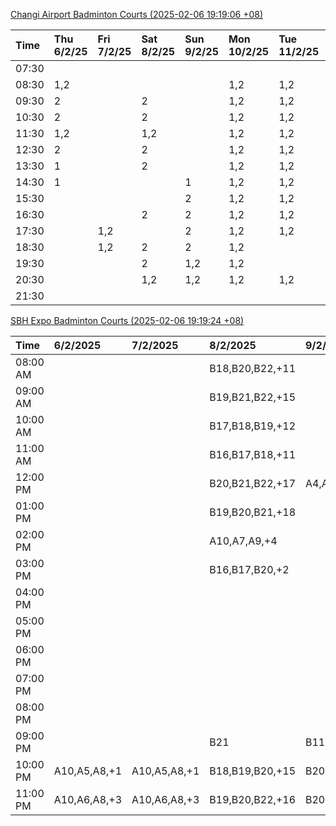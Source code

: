 [Changi Airport Badminton Courts (2025-02-06 19:19:06 +08)](https://www.carc.org.sg/FacilityBooking.aspx)

| Time   | Thu 6/2/25   | Fri 7/2/25   | Sat 8/2/25   | Sun 9/2/25   | Mon 10/2/25   | Tue 11/2/25   | Wed 12/2/25   |
|:-------|:-------------|:-------------|:-------------|:-------------|:--------------|:--------------|:--------------|
| 07:30  |              |              |              |              |               |               |               |
| 08:30  | 1,2          |              |              |              | 1,2           | 1,2           | 1,2           |
| 09:30  | 2            |              | 2            |              | 1,2           | 1,2           | 1,2           |
| 10:30  | 2            |              | 2            |              | 1,2           | 1,2           | 1,2           |
| 11:30  | 1,2          |              | 1,2          |              | 1,2           | 1,2           | 1,2           |
| 12:30  | 2            |              | 2            |              | 1,2           | 1,2           | 1,2           |
| 13:30  | 1            |              | 2            |              | 1,2           | 1,2           | 1,2           |
| 14:30  | 1            |              |              | 1            | 1,2           | 1,2           | 1,2           |
| 15:30  |              |              |              | 2            | 1,2           | 1,2           | 1,2           |
| 16:30  |              |              | 2            | 2            | 1,2           | 1,2           | 1,2           |
| 17:30  |              | 1,2          |              | 2            | 1,2           | 1,2           | 2             |
| 18:30  |              | 1,2          | 2            | 2            | 1,2           |               | 2             |
| 19:30  |              |              | 2            | 1,2          | 1,2           |               | 1,2           |
| 20:30  |              |              | 1,2          | 1,2          | 1,2           | 1,2           | 1,2           |
| 21:30  |              |              |              |              |               |               |               |

[SBH Expo Badminton Courts (2025-02-06 19:19:24 +08)](https://singaporebadmintonhall.getomnify.com/widgets/O3MRKGBH359GA55KHMG1RD)

| Time     | 6/2/2025     | 7/2/2025     | 8/2/2025        | 9/2/2025        | 10/2/2025       | 11/2/2025      | 12/2/2025      |
|:---------|:-------------|:-------------|:----------------|:----------------|:----------------|:---------------|:---------------|
| 08:00 AM |              |              | B18,B20,B22,+11 |                 | B20,B21,B22,+5  | B19,B21,B22,+9 | B19,B21,B22,+9 |
| 09:00 AM |              |              | B19,B21,B22,+15 |                 |                 | B19,B21,B22,+9 | B19,B21,B22,+9 |
| 10:00 AM |              |              | B17,B18,B19,+12 |                 |                 | B19,B21,B22,+6 | B19,B21,B22,+5 |
| 11:00 AM |              |              | B16,B17,B18,+11 |                 |                 | B20,B21,B22,+5 | B19,B21,B22,+6 |
| 12:00 PM |              |              | B20,B21,B22,+17 | A4,A6           |                 | B19,B21,B22,+9 | B19,B21,B22,+9 |
| 01:00 PM |              |              | B19,B20,B21,+18 |                 | A5,A7,A8,+3     | B19,B21,B22,+9 | B19,B21,B22,+9 |
| 02:00 PM |              |              | A10,A7,A9,+4    |                 |                 | B19,B21,B22,+6 | B19,B21,B22,+8 |
| 03:00 PM |              |              | B16,B17,B20,+2  |                 |                 | B12            | B19,B20,B21,+5 |
| 04:00 PM |              |              |                 |                 |                 |                | B13,B16,B21,+2 |
| 05:00 PM |              |              |                 |                 |                 | B12,B13,B14    |                |
| 06:00 PM |              |              |                 |                 |                 |                |                |
| 07:00 PM |              |              |                 |                 | A7              |                |                |
| 08:00 PM |              |              |                 |                 | B20,B21,B22,+5  |                |                |
| 09:00 PM |              |              | B21             | B11,B13         | B20,B21,B22,+13 |                |                |
| 10:00 PM | A10,A5,A8,+1 | A10,A5,A8,+1 | B18,B19,B20,+15 | B20,B21,B22,+15 | A10,A8,A9,+7    |                |                |
| 11:00 PM | A10,A6,A8,+3 | A10,A6,A8,+3 | B19,B20,B22,+16 | B20,B21,B22,+16 | A10,A8,A9,+7    |                |                |
